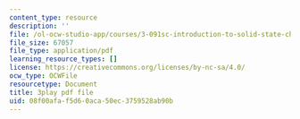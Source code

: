 ```yaml
---
content_type: resource
description: ''
file: /ol-ocw-studio-app/courses/3-091sc-introduction-to-solid-state-chemistry-fall-2010/08f00afaf5d60aca50ec3759528ab90b_up3zP2z81SE.pdf
file_size: 67057
file_type: application/pdf
learning_resource_types: []
license: https://creativecommons.org/licenses/by-nc-sa/4.0/
ocw_type: OCWFile
resourcetype: Document
title: 3play pdf file
uid: 08f00afa-f5d6-0aca-50ec-3759528ab90b
---
```

